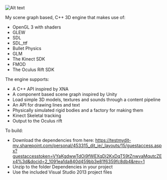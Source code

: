 ![Alt text](https://raw.github.com/skooter500/BGE/master/Logo/BGE_Logo_01.png)

My scene graph based, C++ 3D engine that makes use of:
* OpenGL 3 with shaders
* GLEW
* SDL
* SDL_ttf
* Bullet Physics
* GLM
* The Kinect SDK
* FMOD
* The Oculus Rift SDK


The engine supports:

* A C++ API inspired by XNA
* A component based scene graph inspired by Unity
* Load simple 3D models, textures and sounds through a content pipeline
* An API for drawing lines and text
* Physically simulated rigid bodies and a factory for making them
* Kinect Skeletal tracking
* Output to the Oculus rift

To build:

* Download the dependencies from here: https://testmydit-my.sharepoint.com/personal/453315_dit_ie/_layouts/15/guestaccess.aspx?guestaccesstoken=VYaKgdwwTdOi9fWEXqDj2KxDqT59tZnwvaMqutcZEx4%3d&docid=2_1091ea1da840d459bb3e81f6359fc8db4&rev=1
* Unzip to the folder Dependencies in your project 
* Use the included Visual Studio 2013 project files


